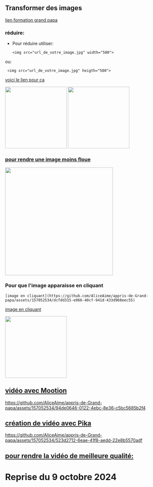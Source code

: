 
## Transformer des images
[lien formation grand papa](https://github.com/jpbrasile/formationIA2.0)


### réduire:
- Pour réduire utiliser:
  ```
  <img src="url_de_votre_image.jpg" width="500">
  ```
ou:
 ```
  <img src="url_de_votre_image.jpg" heigth="500">
  ```
[voici le lien pour ça](https://huggingface.co/spaces/InstantX/InstantID)

<img src="https://github.com/AliceAime/appris-de-Grand-papa/assets/157052534/dcfdd315-e966-40cf-941d-433d968eec55" width="200">

<img src="https://github.com/AliceAime/appris-de-Grand-papa/assets/157052534/96ede762-6010-431d-b773-d96c75462fb6" width="200">




### [pour rendre une image moins floue](https://www.krea.ai/apps/image/enhancer)

<img src="https://github.com/AliceAime/appris-de-Grand-papa/assets/157052534/942eb46c-70ea-424c-b97d-ae572b3c8288" width="350">


### Pour que l'image apparaisse en cliquant 
```
[image en cliquant](https://github.com/AliceAime/appris-de-Grand-papa/assets/157052534/dcfdd315-e966-40cf-941d-433d968eec55)

```
[image en cliquant](https://github.com/AliceAime/appris-de-Grand-papa/assets/157052534/dcfdd315-e966-40cf-941d-433d968eec55)

 <img src="https://github.com/AliceAime/appris-de-Grand-papa/assets/157052534/96ede762-6010-431d-b773-d96c75462fb6" width="200">




## [vidéo avec Mootion](https://www.mootion.com/landing)


https://github.com/AliceAime/appris-de-Grand-papa/assets/157052534/94de0646-0122-4ebc-8e36-c5bc5685b2f4



## [création de vidéo avec Pika](https://pika.art/my-library)



https://github.com/AliceAime/appris-de-Grand-papa/assets/157052534/523d2712-6eae-41f8-aedd-22e8b5570adf

## [pour rendre la vidéo de meilleure qualité:](https://colab.research.google.com/drive/1gWEwcA9y57EsxwOjmLNmNMXPsafw0kGo#scrollTo=fnZqcETQ_qvS)

# Reprise du 9 octobre 2024

